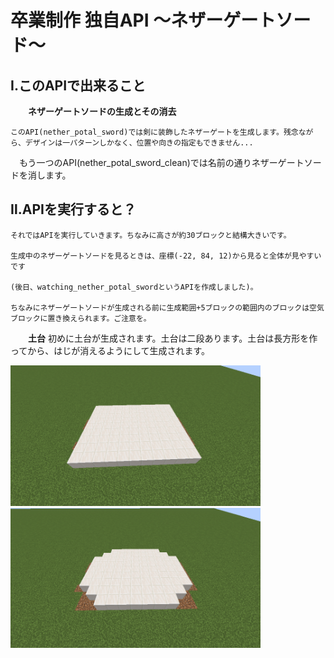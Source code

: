 # 卒業制作 独自API ～ネザーゲートソード～

## Ⅰ.このAPIで出来ること

　　**ネザーゲートソードの生成とその消去**
　　
    
    このAPI(nether_potal_sword)では剣に装飾したネザーゲートを生成します。残念ながら、デザインは一パターンしかなく、位置や向きの指定もできません...
  　もう一つのAPI(nether_potal_sword_clean)では名前の通りネザーゲートソードを消します。

## Ⅱ.APIを実行すると？
    
    それではAPIを実行していきます。ちなみに高さが約30ブロックと結構大きいです。
    
    生成中のネザーゲートソードを見るときは、座標(-22, 84, 12)から見ると全体が見やすいです
    
    (後日、watching_nether_potal_swordというAPIを作成しました)。
    
    ちなみにネザーゲートソードが生成される前に生成範囲+5ブロックの範囲内のブロックは空気ブロックに置き換えられます。ご注意を。
  
　　**土台**
     初めに土台が生成されます。土台は二段あります。土台は長方形を作ってから、はじが消えるようにして生成されます。

[<img src="./images/dodai1.png" width="400">](./images/dodai1.png)  [<img src="./images/dodai_1.png" width="400">](./images/dodai_1.png)





